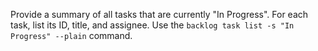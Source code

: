 Provide a summary of all tasks that are currently "In Progress". For each task, list its ID, title, and assignee. Use the `backlog task list -s "In Progress" --plain` command.